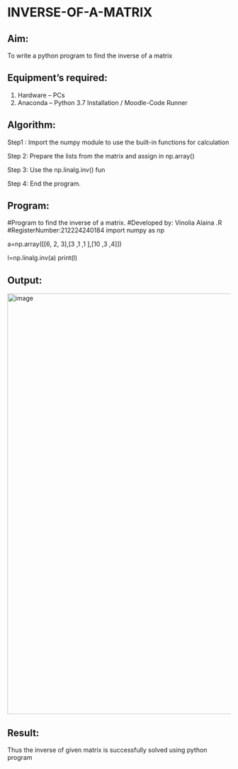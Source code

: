 # INVERSE-OF-A-MATRIX
## Aim:
To write a python program to find the inverse of a matrix
## Equipment’s required:
1. 	Hardware – PCs
2. 	Anaconda – Python 3.7 Installation / Moodle-Code Runner
## Algorithm:
Step1 :
Import the numpy module to use the built-in functions for calculation

Step 2:
Prepare the lists from the matrix and assign in np.array()

Step 3:
Use the np.linalg.inv() fun

Step 4:
End the program. 

## Program:
#Program to find the inverse of a matrix.
#Developed by: Vinolia Alaina .R
#RegisterNumber:212224240184
import numpy as np

a=np.array([[6, 2, 3],[3 ,1 ,1 ],[10 ,3 ,4]])
 
l=np.linalg.inv(a)
print(l)
## Output:
<img width="1309" height="947" alt="image" src="https://github.com/user-attachments/assets/deba303d-1ed3-4154-a61a-ec63cfb5b04e" />

## Result:
Thus the inverse of given matrix is successfully solved using python program

